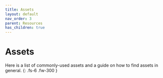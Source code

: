 ```yaml
---
title: Assets
layout: default
nav_order: 3
parent: Resources
has_children: true
---
```


# Assets

Here is a list of commonly-used assets and a guide on how to find assets in general.
{: .fs-6 .fw-300 }
